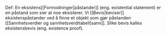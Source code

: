 Def:
En eksistens[[Formodninger|påstander]] (eng. existential statement) er en påstand som sier at noe eksisterer. Vi [[Bevis|beviser]] eksistenspåstander ved å finne et objekt som gjør påstanden [[Sannhetsverdier og sannhetsverditabell|sann]]. Slike bevis kalles eksistensbevis (eng. existence proof).